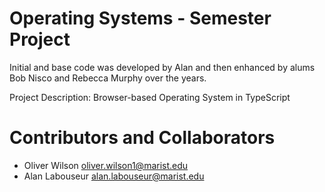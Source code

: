 # Operating Systems - Semester Project

Initial and base code was developed by Alan and then enhanced by alums Bob Nisco and Rebecca Murphy over the years.

Project Description: 
Browser-based Operating System in TypeScript 

# Contributors and Collaborators

- Oliver Wilson <oliver.wilson1@marist.edu>
- Alan Labouseur <alan.labouseur@marist.edu>


